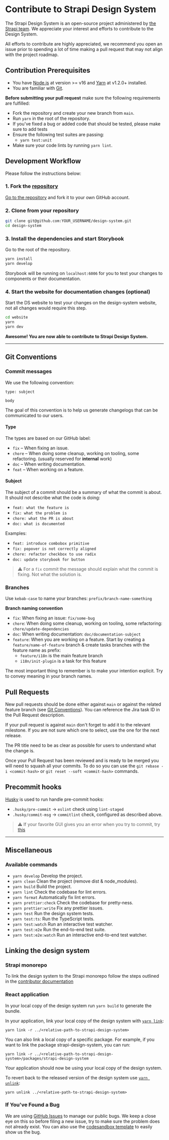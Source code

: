 # Contribute to Strapi Design System

The Strapi Design System is an open-source project administered by [the Strapi team](https://strapi.io/company).
We appreciate your interest and efforts to contribute to the Design System.

All efforts to contribute are highly appreciated, we recommend you open an issue prior to spending a lot of time
making a pull request that may not align with the project roadmap.

## Contribution Prerequisites

- You have [Node.js](https://nodejs.org/en/) at version >= v16 and [Yarn](https://yarnpkg.com/en/) at v1.2.0+ installed.
- You are familiar with [Git](https://git-scm.com).

**Before submitting your pull request** make sure the following requirements are fulfilled:

- Fork the repository and create your new branch from `main`.
- Run `yarn` in the root of the repository.
- If you've fixed a bug or added code that should be tested, please make sure to add tests
- Ensure the following test suites are passing:
  - `yarn test:unit`
- Make sure your code lints by running `yarn lint`.

## Development Workflow

Please follow the instructions below:

### 1. Fork the [repository](https://github.com/strapi/design-system)

[Go to the repository](https://github.com/strapi/design-system) and fork it to your own GitHub account.

### 2. Clone from your repository

```bash
git clone git@github.com:YOUR_USERNAME/design-system.git
cd design-system
```

### 3. Install the dependencies and start Storybook

Go to the root of the repository.

```bash
yarn install
yarn develop
```

Storybook will be running on `localhost:6006` for you to test your changes to components or their documentation.

### 4. Start the website for documentation changes (optional)

Start the DS website to test your changes on the design-system website, not all changes would require this step.

```bash
cd website
yarn
yarn dev
```

**Awesome! You are now able to contribute to Strapi Design System.**

---

## Git Conventions

### Commit messages

We use the following convention:

```
type: subject

body
```

The goal of this convention is to help us generate changelogs that can be communicated to our users.

#### Type

The types are based on our GitHub label:

- `fix` – When fixing an issue.
- `chore` – When doing some cleanup, working on tooling, some refactoring. (usually reserved for **internal** work)
- `doc` – When writing documentation.
- `feat` – When working on a feature.

#### Subject

The subject of a commit should be a summary of what the commit is about. It should not describe what the code is doing:

- `feat: what the feature is`
- `fix: what the problem is`
- `chore: what the PR is about`
- `doc: what is documented`

Examples:

- `feat: introduce combobox primitive`
- `fix: popover is not correctly aligned`
- `chore: refactor checkbox to use radix`
- `doc: update storybook for button`

> ⚠️ For a `fix` commit the message should explain what the commit is fixing. Not what the solution is.

### Branches

Use `kebab-case` to name your branches: `prefix/branch-name-something`

**Branch naming convention**

- `fix`: When fixing an issue: `fix/some-bug`
- `chore`: When doing some cleanup, working on tooling, some refactoring: `chore/update-dependencies`
- `doc`: When writing documentation: `doc/documentation-subject`
- `feature`: When you are working on a feature. Start by creating a `feature/name-of-feature` branch & create tasks branches with the feature name as prefix:
  - `feature/i18n` is the main feature branch
  - `i18n/init-plugin` is a task for this feature

The most important thing to remember is to make your intention explicit. Try to convey meaning in your branch names.

## Pull Requests

New pull requests should be done either against `main` or against the related feature branch (see [Git Conventions](#branches)). You can reference the Jira task ID in the Pull Request description.

If your pull request is against `main` don't forget to add it to the relevant milestone. If you are not sure which one to select, use the one for the next release.

The PR title need to be as clear as possible for users to understand what the change is.

Once your Pull Request has been reviewed and is ready to be merged you will need to squash all your commits. To do so you can use the `git rebase -i <commit-hash>` or `git reset --soft <commit-hash>` commands.

## Precommit hooks

[Husky](https://typicode.github.io/husky/#/) is used to run handle pre-commit hooks:

- `.husky/pre-commit` -> `eslint` check using `lint-staged`
- `.husky/commit-msg` -> `commitlint` check, configured as described above.

> ⚠️ If your favorite GUI gives you an error when you try to commit, try [this](https://typicode.github.io/husky/#/?id=command-not-found)

---

## Miscellaneous

### Available commands

- `yarn develop` Develop the project.
- `yarn clean` Clean the project (remove dist & node_modules).
- `yarn build` Build the project.
- `yarn lint` Check the codebase for lint errors.
- `yarn format` Automatically fix lint errors.
- `yarn prettier:check` Check the codebase for pretty-ness.
- `yarn prettier:write` Fix any prettier issues.
- `yarn test` Run the design system tests.
- `yarn test:ts`: Run the TypeScript tests.
- `yarn test:watch` Run an interactive test watcher.
- `yarn test:e2e` Run the end-to-end test suite.
- `yarn test:e2e:watch` Run an interactive end-to-end test watcher.

## Linking the design system

### Strapi monorepo

To link the design system to the Strapi monorepo follow the steps outlined in the [contributor documentation](https://contributor.strapi.io/core/admin/link-strapi-design-system)

### React application

In your local copy of the design system run `yarn build` to generate the bundle.

In your application, link your local copy of the design system with [`yarn link`](https://yarnpkg.com/cli/link):

```
yarn link -r ../<relative-path-to-strapi-design-system>
```

You can also link a local copy of a specific package. For example, if you want to link the package strapi-design-system, you can run:

```
yarn link -r ../<relative-path-to-strapi-design-system>/packages/strapi-design-system
```

Your application should now be using your local copy of the design system.

To revert back to the released version of the design system use [`yarn unlink`](https://yarnpkg.com/cli/unlink#usage):

```
yarn unlink ../<relative-path-to-strapi-design-system>
```

### If You've Found a Bug

We are using [GitHub Issues](https://github.com/strapi/design-system/issues) to manage our public bugs. We keep a close
eye on this so before filing a new issue, try to make sure the problem does not already exist. You can also use the
[codesandbox template](https://codesandbox.io/s/strapi-design-system-r1vdp) to easily show us the bug.

